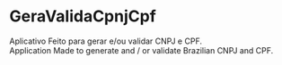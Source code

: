 # GeraValidaCpnjCpf

Aplicativo Feito para gerar e/ou validar CNPJ e CPF.<br/>
Application Made to generate and / or validate Brazilian CNPJ and CPF.
